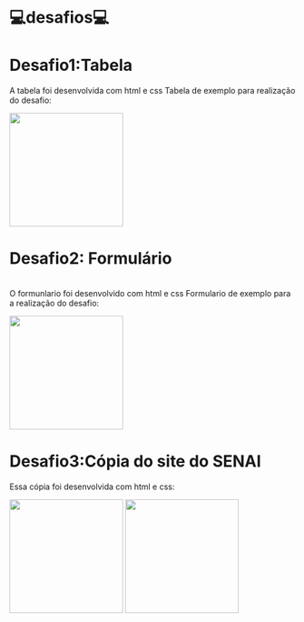 # 💻desafios💻

# Desafio1:Tabela
A tabela foi desenvolvida com html e css
Tabela de exemplo para realização do desafio:

<img aling="right" height="200" src="https://lh3.googleusercontent.com/drive-storage/AJQWtBMWKr2KI5YAWndV6TZnptJdEwHS0ViY5GvtrR-4y1SFlIlxhI3prGLmxxgpykrAMtULNJqRtjeaKMIfRPCsthcmajnd-mwdBh18AgiGkjgNlg=w1837-h901"/>

# Desafio2: Formulário
<br>O formunlario foi desenvolvido com html e css
Formulario de exemplo para a realização do desafio:

<img aling="right" height="200" src="https://lh3.googleusercontent.com/drive-storage/AJQWtBOJLNeK9vpl0TK6TcNfwvquwEKtiqIQ7il_sYqpqCpEAp2oQCwcc6WnNRvePTjSlRjlYX4XKnQiZSgTlE4jowmLYs5KUXXG0V7lnMCJteuLcQ=w1837-h901"/>

# Desafio3:Cópia do site do SENAI
Essa cópia foi desenvolvida com html e css:

<img aling="right" height="200" src="https://lh3.googleusercontent.com/drive-storage/AJQWtBNF-ka_ZzE9BUEC94w30yXqT405vH3lwgIe-PM1XVI0HAEHkn_OXbbSfi0NxzZLuU6Ts3W5oOazchEcz4Hhef43cZiR3nY12qKvWc6ja4SNDEA=w1837-h901"/>
<img aling="right" height="200" src="https://lh3.googleusercontent.com/drive-storage/AJQWtBPaxA1uK_9-njw7YvRlI9XuVK8WYRx6JZFXH7-AHE6FglPzuyocZsT0bKe5cZywfRROv4GyeqPA4K6j3L5KC886cRG9YwwPiOaHLNnRzxH8vSU=w1837-h901"/>
